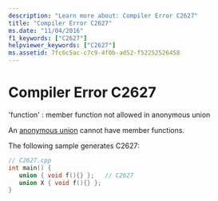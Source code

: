 ```yaml
---
description: "Learn more about: Compiler Error C2627"
title: "Compiler Error C2627"
ms.date: "11/04/2016"
f1_keywords: ["C2627"]
helpviewer_keywords: ["C2627"]
ms.assetid: 7fc6c5ac-c7c9-4f0b-ad52-f52252526458
---
```

# Compiler Error C2627

'function' : member function not allowed in anonymous union

An [anonymous union](../../cpp/unions.md#anonymous_unions) cannot have member functions.

The following sample generates C2627:

```cpp
// C2627.cpp
int main() {
   union { void f(){} };   // C2627
   union X { void f(){} };
}
```
